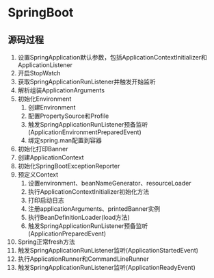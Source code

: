# SpringBoot

## 源码过程
1. 设置SpringApplication默认参数，包括ApplicationContextInitializer和ApplicationListener
2. 开启StopWatch
3. 获取SpringApplicationRunListener并触发开始监听
4. 解析组装ApplicationArguments
5. 初始化Environment
    1. 创建Environment
    2. 配置PropertySource和Profile
    3. 触发SpringApplicationRunListener预备监听(ApplicationEnvironmentPreparedEvent)
    4. 绑定spring.man配置到容器
6. 初始化打印Banner
7. 创建ApplicationContext
8. 初始化SpringBootExceptionReporter
9. 预定义Context
    1. 设置environment、beanNameGenerator、resourceLoader
    2. 执行ApplicationContextInitializer初始化方法
    3. 打印启动日志
    4. 注册applicationArguments、printedBanner实例
    5. 执行BeanDefinitionLoader(load方法)
    6. 触发SpringApplicationRunListener预备监听(ApplicationPreparedEvent)
10. Spring正常fresh方法
11. 触发SpringApplicationRunListener监听(ApplicationStartedEvent)
12. 执行ApplicationRunner和CommandLineRunner
13. 触发SpringApplicationRunListener监听(ApplicationReadyEvent)